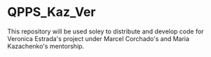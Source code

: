 # QPPS_Kaz_Ver
This repository will be used soley to distribute and develop code for Veronica Estrada's project under Marcel Corchado's and Maria Kazachenko's mentorship. 
